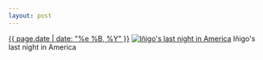 ```yaml
---
layout: post
---
```


<p>
  <time><a href="/24">{{ page.date | date: "%e %B, %Y" }}</a></time>
  <a href="/24"><img src="{{ site.assets_url }}/24-640.jpg" srcset="{{ site.assets_url }}/24-1280.jpg 1280w, {{ site.assets_url }}/24-960.jpg 960w, {{ site.assets_url }}/24-640.jpg 640w, {{ site.assets_url }}/24-320.jpg 320w" sizes="(min-width: 700px) 50vw, calc(100vw - 2rem)" alt="Iñigo&#x27;s last night in America" /></a>
  <span>Iñigo&#x27;s last night in America</span>
</p>

